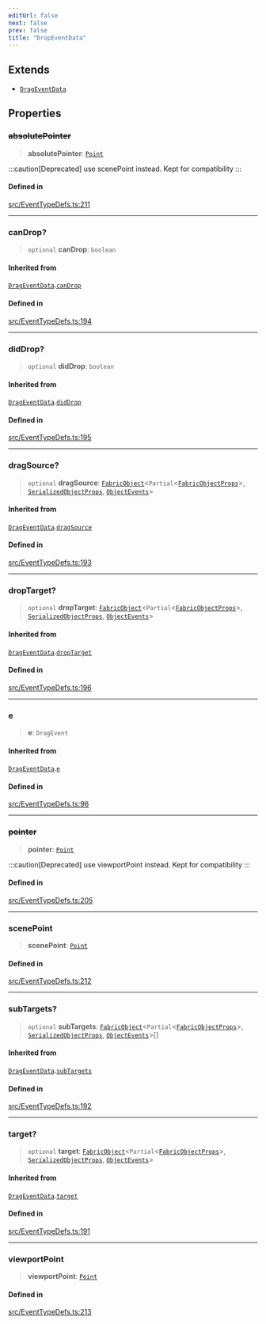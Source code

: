 ```yaml
---
editUrl: false
next: false
prev: false
title: "DropEventData"
---
```


## Extends

- [`DragEventData`](/api/interfaces/drageventdata/)

## Properties

### ~~absolutePointer~~

> **absolutePointer**: [`Point`](/api/classes/point/)

:::caution[Deprecated]
use scenePoint instead.
Kept for compatibility
:::

#### Defined in

[src/EventTypeDefs.ts:211](https://github.com/fabricjs/fabric.js/blob/c093e29e73123dafcfa091ff4d5e04e690bb796e/src/EventTypeDefs.ts#L211)

***

### canDrop?

> `optional` **canDrop**: `boolean`

#### Inherited from

[`DragEventData`](/api/interfaces/drageventdata/).[`canDrop`](/api/interfaces/drageventdata/#candrop)

#### Defined in

[src/EventTypeDefs.ts:194](https://github.com/fabricjs/fabric.js/blob/c093e29e73123dafcfa091ff4d5e04e690bb796e/src/EventTypeDefs.ts#L194)

***

### didDrop?

> `optional` **didDrop**: `boolean`

#### Inherited from

[`DragEventData`](/api/interfaces/drageventdata/).[`didDrop`](/api/interfaces/drageventdata/#diddrop)

#### Defined in

[src/EventTypeDefs.ts:195](https://github.com/fabricjs/fabric.js/blob/c093e29e73123dafcfa091ff4d5e04e690bb796e/src/EventTypeDefs.ts#L195)

***

### dragSource?

> `optional` **dragSource**: [`FabricObject`](/api/classes/fabricobject/)\<`Partial`\<[`FabricObjectProps`](/api/interfaces/fabricobjectprops/)\>, [`SerializedObjectProps`](/api/interfaces/serializedobjectprops/), [`ObjectEvents`](/api/interfaces/objectevents/)\>

#### Inherited from

[`DragEventData`](/api/interfaces/drageventdata/).[`dragSource`](/api/interfaces/drageventdata/#dragsource)

#### Defined in

[src/EventTypeDefs.ts:193](https://github.com/fabricjs/fabric.js/blob/c093e29e73123dafcfa091ff4d5e04e690bb796e/src/EventTypeDefs.ts#L193)

***

### dropTarget?

> `optional` **dropTarget**: [`FabricObject`](/api/classes/fabricobject/)\<`Partial`\<[`FabricObjectProps`](/api/interfaces/fabricobjectprops/)\>, [`SerializedObjectProps`](/api/interfaces/serializedobjectprops/), [`ObjectEvents`](/api/interfaces/objectevents/)\>

#### Inherited from

[`DragEventData`](/api/interfaces/drageventdata/).[`dropTarget`](/api/interfaces/drageventdata/#droptarget)

#### Defined in

[src/EventTypeDefs.ts:196](https://github.com/fabricjs/fabric.js/blob/c093e29e73123dafcfa091ff4d5e04e690bb796e/src/EventTypeDefs.ts#L196)

***

### e

> **e**: `DragEvent`

#### Inherited from

[`DragEventData`](/api/interfaces/drageventdata/).[`e`](/api/interfaces/drageventdata/#e)

#### Defined in

[src/EventTypeDefs.ts:96](https://github.com/fabricjs/fabric.js/blob/c093e29e73123dafcfa091ff4d5e04e690bb796e/src/EventTypeDefs.ts#L96)

***

### ~~pointer~~

> **pointer**: [`Point`](/api/classes/point/)

:::caution[Deprecated]
use viewportPoint instead.
Kept for compatibility
:::

#### Defined in

[src/EventTypeDefs.ts:205](https://github.com/fabricjs/fabric.js/blob/c093e29e73123dafcfa091ff4d5e04e690bb796e/src/EventTypeDefs.ts#L205)

***

### scenePoint

> **scenePoint**: [`Point`](/api/classes/point/)

#### Defined in

[src/EventTypeDefs.ts:212](https://github.com/fabricjs/fabric.js/blob/c093e29e73123dafcfa091ff4d5e04e690bb796e/src/EventTypeDefs.ts#L212)

***

### subTargets?

> `optional` **subTargets**: [`FabricObject`](/api/classes/fabricobject/)\<`Partial`\<[`FabricObjectProps`](/api/interfaces/fabricobjectprops/)\>, [`SerializedObjectProps`](/api/interfaces/serializedobjectprops/), [`ObjectEvents`](/api/interfaces/objectevents/)\>[]

#### Inherited from

[`DragEventData`](/api/interfaces/drageventdata/).[`subTargets`](/api/interfaces/drageventdata/#subtargets)

#### Defined in

[src/EventTypeDefs.ts:192](https://github.com/fabricjs/fabric.js/blob/c093e29e73123dafcfa091ff4d5e04e690bb796e/src/EventTypeDefs.ts#L192)

***

### target?

> `optional` **target**: [`FabricObject`](/api/classes/fabricobject/)\<`Partial`\<[`FabricObjectProps`](/api/interfaces/fabricobjectprops/)\>, [`SerializedObjectProps`](/api/interfaces/serializedobjectprops/), [`ObjectEvents`](/api/interfaces/objectevents/)\>

#### Inherited from

[`DragEventData`](/api/interfaces/drageventdata/).[`target`](/api/interfaces/drageventdata/#target)

#### Defined in

[src/EventTypeDefs.ts:191](https://github.com/fabricjs/fabric.js/blob/c093e29e73123dafcfa091ff4d5e04e690bb796e/src/EventTypeDefs.ts#L191)

***

### viewportPoint

> **viewportPoint**: [`Point`](/api/classes/point/)

#### Defined in

[src/EventTypeDefs.ts:213](https://github.com/fabricjs/fabric.js/blob/c093e29e73123dafcfa091ff4d5e04e690bb796e/src/EventTypeDefs.ts#L213)
